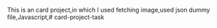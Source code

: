 This is an card project,in which I used fetching image,used json dummy file,Javascript,# card-project-task
